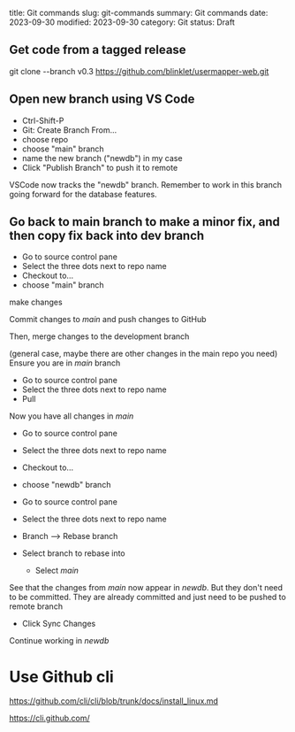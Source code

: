 title: Git commands
slug: git-commands
summary: Git commands
date: 2023-09-30
modified: 2023-09-30
category: Git
status: Draft



## Get code from a tagged release

git clone --branch v0.3 https://github.com/blinklet/usermapper-web.git

## Open new branch using VS Code

* Ctrl-Shift-P
* Git: Create Branch From...
* choose repo
* choose "main" branch
* name the new branch ("newdb") in my case
* Click "Publish Branch" to push it to remote

VSCode now tracks the "newdb" branch. Remember to work in this branch going forward for the database features.

## Go back to main branch to make a minor fix, and then copy fix back into dev branch

* Go to source control pane
* Select the three dots next to repo name
* Checkout to...
* choose "main" branch

make changes

Commit changes to *main* and push changes to GitHub

Then, merge changes to the development branch

(general case, maybe there are other changes in the main repo you need)
Ensure you are in *main* branch

* Go to source control pane
* Select the three dots next to repo name
* Pull

Now you have all changes in *main*

* Go to source control pane
* Select the three dots next to repo name
* Checkout to...
* choose "newdb" branch

* Go to source control pane
* Select the three dots next to repo name
* Branch --> Rebase branch
* Select branch to rebase into
  * Select *main*

See that the changes from *main* now appear in *newdb*. But they don't need to be committed. They are already committed and just need to be pushed to remote branch

* Click Sync Changes

Continue working in *newdb*



# Use Github cli

https://github.com/cli/cli/blob/trunk/docs/install_linux.md

https://cli.github.com/


